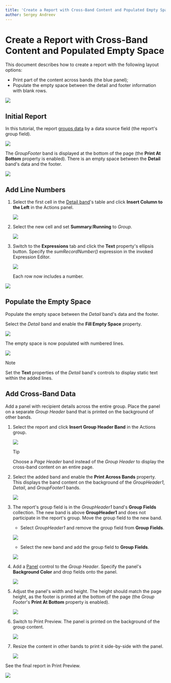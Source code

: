```yaml
---
title: 'Create a Report with Cross-Band Content and Populated Empty Space'
author: Sergey Andreev
---
```

# Create a Report with Cross-Band Content and Populated Empty Space

This document describes how to create a report with the following layout options:

- Print part of the content across bands (the blue panel);
- Populate the empty space between the detail and footer information with blank rows.

![](../../../images/eurd-web-underlay-report-preview-6.png)

## Initial Report

In this tutorial, the report [groups data](../shape-report-data/group-and-sort-data.md) by a data source field (the report's group field).

![](../../../images/eurd-web-underlay-report-preview.png)

The _GroupFooter_ band is displayed at the bottom of the page (the **Print At Bottom** property is enabled). There is an empty space between the **Detail** band's data and the footer.

![](../../../images/eurd-web-underlay-report-preview-0.png)

## Add Line Numbers

1. Select the first cell in the [Detail band](../introduction-to-banded-reports.md)'s table and click **Insert Column to the Left** in the Actions panel.

	![](../../../images/eurd-web-underlay-report-add-cell.png)

1. Select the new cell and set **Summary**/**Running** to _Group_.

	![](../../../images/eurd-web-underlay-report-add-line-numbers.png)

1. Switch to the **Expressions** tab and click the **Text** property's ellipsis button. Specify the _sumRecordNumber()_ expression in the invoked Expression Editor.

	![](../../../images/eurd-web-underlay-report-add-line-numbers-2.png)

	Each row now includes a number.

![](../../../images/eurd-web-underlay-report-preview-3.png)

## Populate the Empty Space

Populate the empty space between the _Detail_ band's data and the footer.

Select the _Detail_ band and enable the **Fill Empty Space** property.

![](../../../images/eurd-web-underlay-report-fillemptyspace.png)

The empty space is now populated with numbered lines.

![](../../../images/eurd-web-underlay-report-preview-4.png)

> [!NOTE]
> Set the **Text** properties of the _Detail_ band's controls to display static text within the added lines.

## Add Cross-Band Data

Add a panel with recipient details across the entire group. Place the panel on a separate _Group Header_ band that is printed on the background of other bands.

1. Select the report and click **Insert Group Header Band** in the Actions group.

	![](../../../images/eurd-web-underlay-report-addgroupheader.png)

	> [!Tip]
	> Choose a _Page Header_ band instead of the _Group Header_ to display the cross-band content on an entire page.

1. Select the added band and enable the **Print Across Bands** property. This displays the band content on the background of the _GroupHeader1_, _Detail_, and _GroupFooter1_ bands.

	![](../../../images/eurd-web-underlay-report-printundernextband.png)

1. The report's group field is in the _GroupHeader1_ band's **Group Fields** collection. The new band is above **GroupHeader1** and does not participate in the report's group. Move the group field to the new band.

	* Select _GroupHeader1_ and remove the group field from **Group Fields**.

	![](../../../images/eurd-web-underlay-report-removegroupfields.png)

	* Select the new band and add the group field to **Group Fields**.

	![](../../../images/eurd-web-underlay-report-movegroupfields.png)

1. Add a [Panel](../use-report-elements/use-basic-report-controls/panel.md) control to the _Group Header_. Specify the panel's **Background Color** and drop fields onto the panel.

	![](../../../images/eurd-web-underlay-report-add-recipient.png)

1. Adjust the panel's width and height. The height should match the page height, as the footer is printed at the bottom of the page (the _Group Footer_'s **Print At Bottom** property is enabled).

	![](../../../images/eurd-web-underlay-report-adjust-crossband-height.png)

1. Switch to Print Preview. The panel is printed on the background of the group content.

	![](../../../images/eurd-web-underlay-report-preview-5.png)

1. Resize the content in other bands to print it side-by-side with the panel.

	![](../../../images/eurd-web-underlay-report-adjust-width.png)

See the final report in Print Preview.

![](../../../images/eurd-web-underlay-report-preview-6.png)